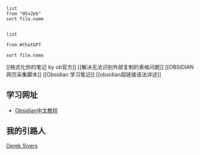 ```dataview
list
from "05xZeb"
sort file.name
```
```dataview

list

from #ChatGPT 

sort file.name

```


[[格式化你的笔记 by ob官方]]
[[解决无法识别外部复制的表格问题]]
[[OBSIDIAN 网页采集脚本]]
[[Obsidian 学习笔记]]
[[obsidian超链接语法详述]]

## 学习网址
- [Obsidian中文教程](https://publish.obsidian.md/chinesehelp/01+2021%E6%96%B0%E6%95%99%E7%A8%8B/2021%E5%B9%B4%E6%96%B0%E6%95%99%E7%A8%8B)

## 我的引路人
[Derek Sivers](https://sive.rs/nowff)
